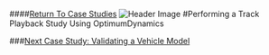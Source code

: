 ####[Return To Case Studies](../Case_Studies.md)
![Header Image](../img/Case_Study_Header.png)
#Performing a Track Playback Study Using OptimumDynamics

###[Next Case Study: Validating a Vehicle Model](../Case_Study_3_Validate_Vehicle/1_Case_3.md)